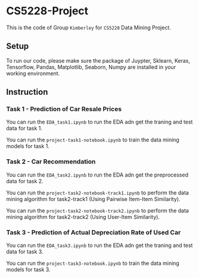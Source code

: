 # CS5228-Project
This is the code of Group `Kimberley` for `CS5228` Data Mining Project.

## Setup
To run our code, please make sure the package of Juypter, Sklearn, Keras, Tensorflow, Pandas, Matplotlib, Seaborn, Numpy are installed in your working environment.

## Instruction

### Task 1 - Prediction of Car Resale Prices

You can run the `EDA_task1.ipynb` to run the EDA adn get the traning and test data for task 1.

You can run the `project-task1-notebook.ipynb` to train the data mining models for task 1.

### Task 2 - Car Recommendation

You can run the `EDA_task2.ipynb` to run the EDA adn get the preprocessed data for task 2.

You can run the `project-task2-notebook-track1.ipynb` to perform the data mining algorithm for task2-track1 (Using Pairwise Item-Item Similarity).

You can run the `project-task2-notebook-track2.ipynb` to perform the data mining algorithm for task2-track2 (Using User-Item Similarity).

### Task 3 - Prediction of Actual Depreciation Rate of Used Car

You can run the `EDA_task3.ipynb` to run the EDA adn get the traning and test data for task 3.

You can run the `project-task3-notebook.ipynb` to train the data mining models for task 3.
